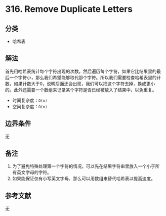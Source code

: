 # 316. Remove Duplicate Letters

## 分类
* 哈希表

## 解法
首先用哈希表统计每个字符出现的次数。然后遍历每个字符，如果它比结果里的最后一个字符小，那么我们希望能够取代那个字符。所以我们需要检查哈希表里的计数，如果计数大于0，说明后面还会出现，我们可以把这个字符去掉，换成更小的。此外还需要一个数组来记录某个字符是否已经被放入了结果中，以免重复。

* 时间复杂度：`O(n)`
* 空间复杂度：`O(n)`

## 边界条件
无

## 备注
1. 为了避免特殊处理第一个字符的情况，可以先在结果字符串里放入一个小于所有英文字母的字符。
2. 如果能保证仅有小写英文字母，那么可以用数组来替代哈希表以提高速度。

## 参考文献
无
